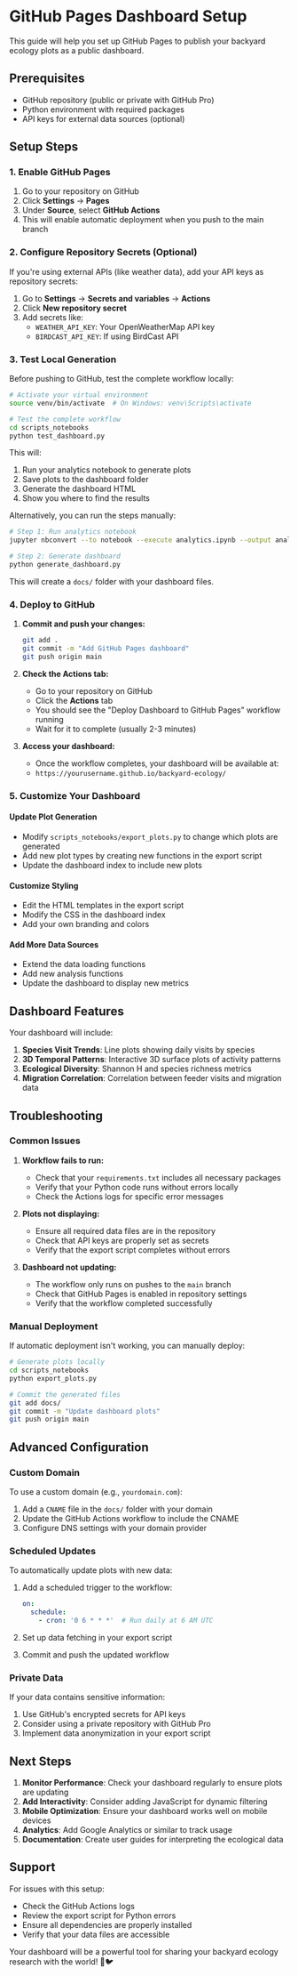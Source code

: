 # GitHub Pages Dashboard Setup

This guide will help you set up GitHub Pages to publish your backyard ecology plots as a public dashboard.

## Prerequisites

- GitHub repository (public or private with GitHub Pro)
- Python environment with required packages
- API keys for external data sources (optional)

## Setup Steps

### 1. Enable GitHub Pages

1. Go to your repository on GitHub
2. Click **Settings** → **Pages**
3. Under **Source**, select **GitHub Actions**
4. This will enable automatic deployment when you push to the main branch

### 2. Configure Repository Secrets (Optional)

If you're using external APIs (like weather data), add your API keys as repository secrets:

1. Go to **Settings** → **Secrets and variables** → **Actions**
2. Click **New repository secret**
3. Add secrets like:
   - `WEATHER_API_KEY`: Your OpenWeatherMap API key
   - `BIRDCAST_API_KEY`: If using BirdCast API

### 3. Test Local Generation

Before pushing to GitHub, test the complete workflow locally:

```bash
# Activate your virtual environment
source venv/bin/activate  # On Windows: venv\Scripts\activate

# Test the complete workflow
cd scripts_notebooks
python test_dashboard.py
```

This will:
1. Run your analytics notebook to generate plots
2. Save plots to the dashboard folder
3. Generate the dashboard HTML
4. Show you where to find the results

Alternatively, you can run the steps manually:

```bash
# Step 1: Run analytics notebook
jupyter nbconvert --to notebook --execute analytics.ipynb --output analytics_executed.ipynb

# Step 2: Generate dashboard
python generate_dashboard.py
```

This will create a `docs/` folder with your dashboard files.

### 4. Deploy to GitHub

1. **Commit and push your changes:**
   ```bash
   git add .
   git commit -m "Add GitHub Pages dashboard"
   git push origin main
   ```

2. **Check the Actions tab:**
   - Go to your repository on GitHub
   - Click the **Actions** tab
   - You should see the "Deploy Dashboard to GitHub Pages" workflow running
   - Wait for it to complete (usually 2-3 minutes)

3. **Access your dashboard:**
   - Once the workflow completes, your dashboard will be available at:
   - `https://yourusername.github.io/backyard-ecology/`

### 5. Customize Your Dashboard

#### Update Plot Generation
- Modify `scripts_notebooks/export_plots.py` to change which plots are generated
- Add new plot types by creating new functions in the export script
- Update the dashboard index to include new plots

#### Customize Styling
- Edit the HTML templates in the export script
- Modify the CSS in the dashboard index
- Add your own branding and colors

#### Add More Data Sources
- Extend the data loading functions
- Add new analysis functions
- Update the dashboard to display new metrics

## Dashboard Features

Your dashboard will include:

1. **Species Visit Trends**: Line plots showing daily visits by species
2. **3D Temporal Patterns**: Interactive 3D surface plots of activity patterns
3. **Ecological Diversity**: Shannon H and species richness metrics
4. **Migration Correlation**: Correlation between feeder visits and migration data

## Troubleshooting

### Common Issues

1. **Workflow fails to run:**
   - Check that your `requirements.txt` includes all necessary packages
   - Verify that your Python code runs without errors locally
   - Check the Actions logs for specific error messages

2. **Plots not displaying:**
   - Ensure all required data files are in the repository
   - Check that API keys are properly set as secrets
   - Verify that the export script completes without errors

3. **Dashboard not updating:**
   - The workflow only runs on pushes to the `main` branch
   - Check that GitHub Pages is enabled in repository settings
   - Verify that the workflow completed successfully

### Manual Deployment

If automatic deployment isn't working, you can manually deploy:

```bash
# Generate plots locally
cd scripts_notebooks
python export_plots.py

# Commit the generated files
git add docs/
git commit -m "Update dashboard plots"
git push origin main
```

## Advanced Configuration

### Custom Domain
To use a custom domain (e.g., `yourdomain.com`):

1. Add a `CNAME` file in the `docs/` folder with your domain
2. Update the GitHub Actions workflow to include the CNAME
3. Configure DNS settings with your domain provider

### Scheduled Updates
To automatically update plots with new data:

1. Add a scheduled trigger to the workflow:
   ```yaml
   on:
     schedule:
       - cron: '0 6 * * *'  # Run daily at 6 AM UTC
   ```

2. Set up data fetching in your export script
3. Commit and push the updated workflow

### Private Data
If your data contains sensitive information:

1. Use GitHub's encrypted secrets for API keys
2. Consider using a private repository with GitHub Pro
3. Implement data anonymization in your export script

## Next Steps

1. **Monitor Performance**: Check your dashboard regularly to ensure plots are updating
2. **Add Interactivity**: Consider adding JavaScript for dynamic filtering
3. **Mobile Optimization**: Ensure your dashboard works well on mobile devices
4. **Analytics**: Add Google Analytics or similar to track usage
5. **Documentation**: Create user guides for interpreting the ecological data

## Support

For issues with this setup:
- Check the GitHub Actions logs
- Review the export script for Python errors
- Ensure all dependencies are properly installed
- Verify that your data files are accessible

Your dashboard will be a powerful tool for sharing your backyard ecology research with the world! 🌿🐦
